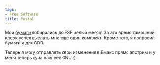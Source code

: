 ```yaml
---
tags:
- Free Software
title: Postal
---
```


Мои [бумаги][] добирались до FSF целый месяц! За это время тамошний
клерк успел выслать мне ещё один комплект. Кроме того, я попросил бумаги
и для GDB.

Теперь я могу отправлять свои изменения в Емакс прямо апстрим и у меня
теперь куча наклеек GNU :)

  [бумаги]: http://sphinx.net.ru:80/blog/entry/507/
